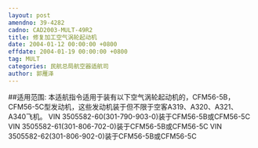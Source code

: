 ```yaml
---
layout: post
amendno: 39-4282
cadno: CAD2003-MULT-49R2
title: 修复加工空气涡轮起动机
date: 2004-01-12 00:00:00 +0800
effdate: 2004-01-19 00:00:00 +0800
tag: MULT
categories: 民航总局航空器适航司
author: 郭雁泽
---
```


##适用范围:
本适航指令适用于装有以下空气涡轮起动机的，CFM56-5B，CFM56-5C型发动机，这些发动机装于但不限于空客A319、A320、A321、A340飞机。
VIN 3505582-60(301-790-903-0)装于CFM56-5B或CFM56-5C     VIN 3505582-61(301-806-702-0)装于CFM56-5B或CFM56-5C     VIN 3505582-62(301-806-902-0)装于CFM56-5B或CFM56-5C

